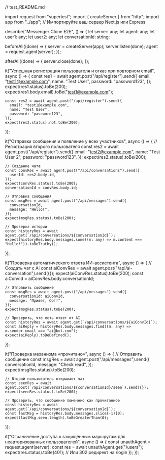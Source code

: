 // test_README.md

import request from "supertest";
import { createServer } from "http";
import app from "../app"; // Импортируйте ваш сервер Next.js или Express

describe("Messenger Clone E2E", () => {
  let server: any;
  let agent: any;
  let user1: any;
  let user2: any;
  let conversationId: string;

  beforeAll((done) => {
    server = createServer(app);
    server.listen(done);
    agent = request.agent(server);
  });

  afterAll((done) => {
    server.close(done);
  });

  it("Успешная регистрация пользователя и отказ при повторном email", async () => {
    const res1 = await agent.post("/api/register").send({
      email: "test1@example.com",
      name: "Test User",
      password: "password123",
    });
    expect(res1.status).toBe(200);
    expect(res1.body.email).toBe("test1@example.com");

    const res2 = await agent.post("/api/register").send({
      email: "test1@example.com",
      name: "Test User",
      password: "password123",
    });
    expect(res2.status).not.toBe(200);
  });

  it("Отправка сообщения и появление у всех участников", async () => {
    // Регистрация второго пользователя
    const res2 = await agent.post("/api/register").send({
      email: "test2@example.com",
      name: "Test User 2",
      password: "password123",
    });
    expect(res2.status).toBe(200);

    // Создание чата
    const convRes = await agent.post("/api/conversations").send({
      userId: res2.body.id,
    });
    expect(convRes.status).toBe(200);
    conversationId = convRes.body.id;

    // Отправка сообщения
    const msgRes = await agent.post("/api/messages").send({
      conversationId,
      message: "Hello!",
    });
    expect(msgRes.status).toBe(200);

    // Проверка истории
    const historyRes = await agent.get(`/api/conversations/${conversationId}`);
    expect(historyRes.body.messages.some((m: any) => m.content === "Hello!")).toBeTruthy();
  });

  it("Проверка автоматического ответа ИИ-ассистента", async () => {
    // Создать чат с AI
    const aiConvRes = await agent.post("/api/ai-conversation").send({});
    expect(aiConvRes.status).toBe(200);
    const aiConvId = aiConvRes.body.conversationId;

    // Отправить сообщение
    const msgRes = await agent.post("/api/messages").send({
      conversationId: aiConvId,
      message: "Привет, бот!",
    });
    expect(msgRes.status).toBe(200);

    // Проверить, что есть ответ от AI
    const historyRes = await agent.get(`/api/conversations/${aiConvId}`);
    const aiReply = historyRes.body.messages.find((m: any) => m.sender.email === "ai@bot.com");
    expect(aiReply).toBeDefined();
  });

  it("Проверка механизма «прочитано»", async () => {
    // Отправить сообщение
    const msgRes = await agent.post("/api/messages").send({
      conversationId,
      message: "Check read",
    });
    expect(msgRes.status).toBe(200);

    // Второй пользователь открывает чат
    const seenRes = await agent.post(`/api/conversations/${conversationId}/seen`).send({});
    expect(seenRes.status).toBe(200);

    // Проверить, что сообщение помечено как прочитанное
    const historyRes = await agent.get(`/api/conversations/${conversationId}`);
    const lastMsg = historyRes.body.messages.slice(-1)[0];
    expect(lastMsg.seen.length).toBeGreaterThan(0);
  });

  it("Ограничение доступа к защищённым маршрутам для неавторизованных пользователей", async () => {
    const unauthAgent = request.agent(server);
    const res = await unauthAgent.get("/users");
    expect(res.status).toBe(401); // Или 302 редирект на /login
  });
});